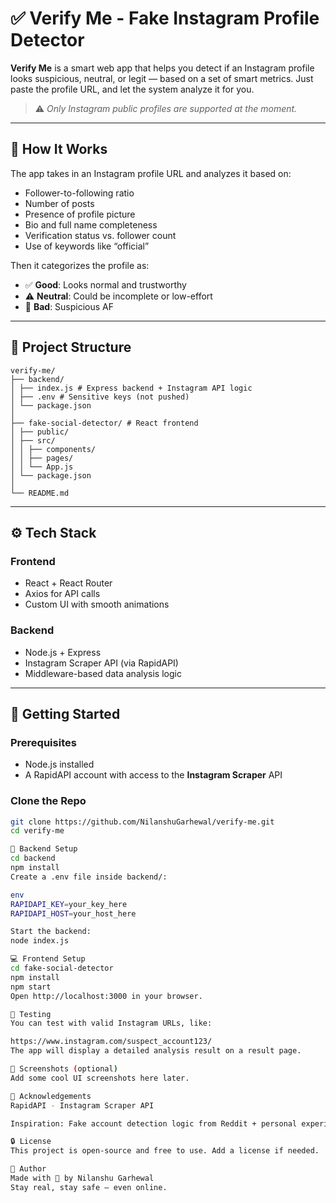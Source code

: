 # ✅ Verify Me - Fake Instagram Profile Detector

**Verify Me** is a smart web app that helps you detect if an Instagram profile looks suspicious, neutral, or legit — based on a set of smart metrics. Just paste the profile URL, and let the system analyze it for you.

> ⚠️ *Only Instagram public profiles are supported at the moment.*

---

## 🧠 How It Works

The app takes in an Instagram profile URL and analyzes it based on:
- Follower-to-following ratio
- Number of posts
- Presence of profile picture
- Bio and full name completeness
- Verification status vs. follower count
- Use of keywords like “official”

Then it categorizes the profile as:
- ✅ **Good**: Looks normal and trustworthy  
- ⚠️ **Neutral**: Could be incomplete or low-effort  
- 🚨 **Bad**: Suspicious AF

---

## 📁 Project Structure

```
verify-me/
├── backend/
│ ├── index.js # Express backend + Instagram API logic
│ ├── .env # Sensitive keys (not pushed)
│ └── package.json
│
├── fake-social-detector/ # React frontend
│ ├── public/
│ ├── src/
│ │ ├── components/
│ │ ├── pages/
│ │ └── App.js
│ └── package.json
│
└── README.md
```

---

## ⚙️ Tech Stack

### Frontend
- React + React Router
- Axios for API calls
- Custom UI with smooth animations

### Backend
- Node.js + Express
- Instagram Scraper API (via RapidAPI)
- Middleware-based data analysis logic

---

## 🚀 Getting Started

### Prerequisites

- Node.js installed
- A RapidAPI account with access to the **Instagram Scraper** API

### Clone the Repo

```bash
git clone https://github.com/NilanshuGarhewal/verify-me.git
cd verify-me

🔧 Backend Setup
cd backend
npm install
Create a .env file inside backend/:

env
RAPIDAPI_KEY=your_key_here
RAPIDAPI_HOST=your_host_here

Start the backend:
node index.js

💻 Frontend Setup
cd fake-social-detector
npm install
npm start
Open http://localhost:3000 in your browser.

🧪 Testing
You can test with valid Instagram URLs, like:

https://www.instagram.com/suspect_account123/
The app will display a detailed analysis result on a result page.

📸 Screenshots (optional)
Add some cool UI screenshots here later.

🙏 Acknowledgements
RapidAPI - Instagram Scraper API

Inspiration: Fake account detection logic from Reddit + personal experiences 😎

🔒 License
This project is open-source and free to use. Add a license if needed.

🤙 Author
Made with 💙 by Nilanshu Garhewal
Stay real, stay safe — even online.
